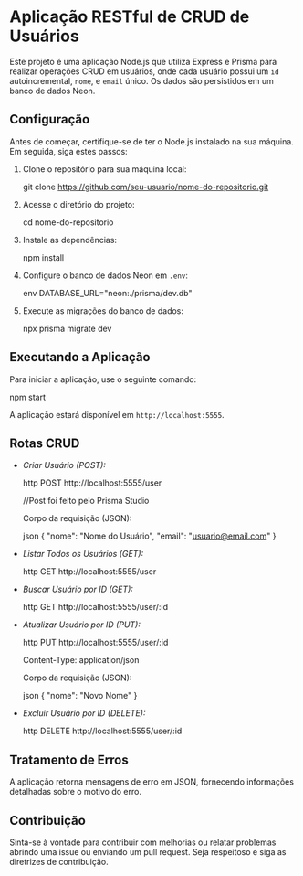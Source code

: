 # Aplicação RESTful de CRUD de Usuários

Este projeto é uma aplicação Node.js que utiliza Express e Prisma para realizar operações CRUD em usuários, onde cada usuário possui um `id` autoincremental, `nome`, e `email` único. Os dados são persistidos em um banco de dados Neon.

## Configuração

Antes de começar, certifique-se de ter o Node.js instalado na sua máquina. Em seguida, siga estes passos:

1. Clone o repositório para sua máquina local:

   git clone https://github.com/seu-usuario/nome-do-repositorio.git
   

2. Acesse o diretório do projeto:

   cd nome-do-repositorio
   

4. Instale as dependências:
   
   npm install
   

6. Configure o banco de dados Neon em `.env`:

   env
   DATABASE_URL="neon:./prisma/dev.db"
   

7. Execute as migrações do banco de dados:

   npx prisma migrate dev
   

## Executando a Aplicação

Para iniciar a aplicação, use o seguinte comando:

npm start


A aplicação estará disponível em `http://localhost:5555`.

## Rotas CRUD

- *Criar Usuário (POST):*

  http
  POST http://localhost:5555/user
  
  //Post foi feito pelo Prisma Studio

  Corpo da requisição (JSON):

  json
  {
    "nome": "Nome do Usuário",
    "email": "usuario@email.com"
  }
  

- *Listar Todos os Usuários (GET):*

  http
  GET http://localhost:5555/user
  

- *Buscar Usuário por ID (GET):*

  http
  GET http://localhost:5555/user/:id
  

- *Atualizar Usuário por ID (PUT):*

  http
  PUT http://localhost:5555/user/:id
  
  Content-Type: application/json

  Corpo da requisição (JSON):

  json
  {
    "nome": "Novo Nome"
  }
  

- *Excluir Usuário por ID (DELETE):*

  http
  DELETE http://localhost:5555/user/:id
  

## Tratamento de Erros

A aplicação retorna mensagens de erro em JSON, fornecendo informações detalhadas sobre o motivo do erro.

## Contribuição

Sinta-se à vontade para contribuir com melhorias ou relatar problemas abrindo uma issue ou enviando um pull request. Seja respeitoso e siga as diretrizes de contribuição.
